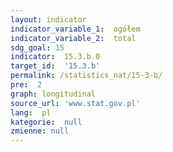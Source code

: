 ```yaml
---
layout: indicator
indicator_variable_1:  ogółem
indicator_variable_2:  total
sdg_goal: 15
indicator:  15.3.b.0
target_id:  '15.3.b'
permalink: /statistics_nat/15-3-b/
pre:  2
graph: longitudinal
source_url: 'www.stat.gov.pl'
lang:  pl
kategorie:  null
zmienne: null
---
```

